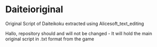 Daiteioriginal
==============

Original Script of Daiteikoku extracted using Alicesoft_text_editing

Hallo, repository should and will not be changed - It will hold the main original script in .txt format from the game
